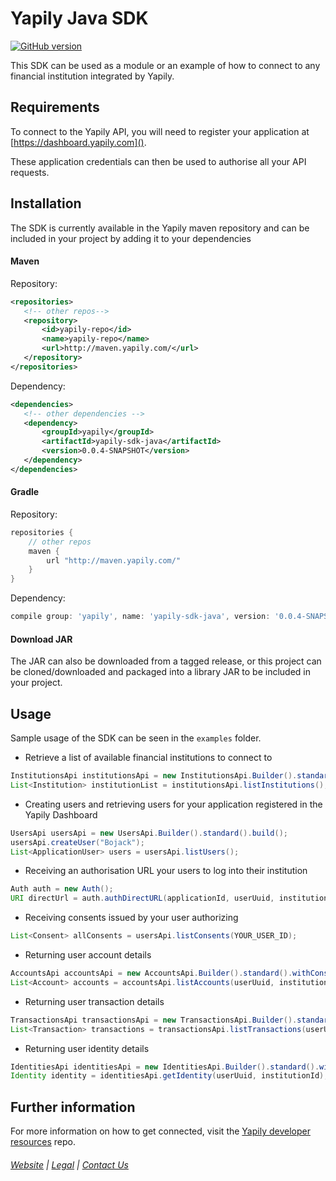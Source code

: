 # Yapily Java SDK
[![GitHub version](https://d25lcipzij17d.cloudfront.net/badge.svg?id=gh&type=6&v=0.0.32&x2=0)](http://badge.fury.io/gh/boennemann%2Fbadges)

This SDK can be used as a module or an example of how to connect
to any financial institution integrated by Yapily.

## Requirements

To connect to the Yapily API, you will need to register your 
application at [https://dashboard.yapily.com]().

These application credentials can then be used to authorise all
your API requests.

## Installation

The SDK is currently available in the Yapily maven repository and 
can be included in your project 
by adding it to your dependencies

#### Maven

Repository:

```xml
<repositories>
   <!-- other repos-->
   <repository>
       <id>yapily-repo</id>
       <name>yapily-repo</name>
       <url>http://maven.yapily.com/</url>
   </repository>
</repositories>
```

Dependency:

```xml
<dependencies>
   <!-- other dependencies -->
   <dependency>
       <groupId>yapily</groupId>
       <artifactId>yapily-sdk-java</artifactId>
       <version>0.0.4-SNAPSHOT</version>
   </dependency>
</dependencies>
```

#### Gradle

Repository:

```groovy
repositories {
    // other repos
    maven {
        url "http://maven.yapily.com/"
    }
}
```

Dependency:

```groovy
compile group: 'yapily', name: 'yapily-sdk-java', version: '0.0.4-SNAPSHOT'
```

#### Download JAR

The JAR can also be downloaded from a tagged release, 
or this project can be cloned/downloaded and packaged into a 
library JAR to be included in your project.

## Usage

Sample usage of the SDK can be seen in the `examples` folder.

- Retrieve a list of available financial institutions to connect to

```java
InstitutionsApi institutionsApi = new InstitutionsApi.Builder().standard().build();
List<Institution> institutionList = institutionsApi.listInstitutions();
```

- Creating users and retrieving users for your application registered in the Yapily Dashboard
```java
UsersApi usersApi = new UsersApi.Builder().standard().build();
usersApi.createUser("Bojack");
List<ApplicationUser> users = usersApi.listUsers();
```

- Receiving an authorisation URL your users to log into their institution

```java
Auth auth = new Auth();
URI directUrl = auth.authDirectURL(applicationId, userUuid, institutionId, YOUR_CALLBACK_URL, "account");
```

- Receiving consents issued by your user authorizing
```java
List<Consent> allConsents = usersApi.listConsents(YOUR_USER_ID);
```
 
- Returning user account details

```java
AccountsApi accountsApi = new AccountsApi.Builder().standard().withConsentToken(YOUR_CONSENT_TOKEN).build();
List<Account> accounts = accountsApi.listAccounts(userUuid, institutionId);
```

- Returning user transaction details

```java
TransactionsApi transactionsApi = new TransactionsApi.Builder().standard().withConsentToken(YOUR_CONSENT_TOKEN).build();
List<Transaction> transactions = transactionsApi.listTransactions(userUuid, accountId, institutionId);
```

- Returning user identity details
```java
IdentitiesApi identitiesApi = new IdentitiesApi.Builder().standard().withConsentToken(YOUR_CONSENT_TOKEN).build();
Identity identity = identitiesApi.getIdentity(userUuid, institutionId);
```

## Further information

For more information on how to get connected, visit the
[Yapily developer resources](https://github.com/yapily/developer-resources) repo.

###### [Website](https://yapily.com) | [Legal](https://yapily.com/legal-policies) | [Contact Us](mailto:info@yapily.com) 

